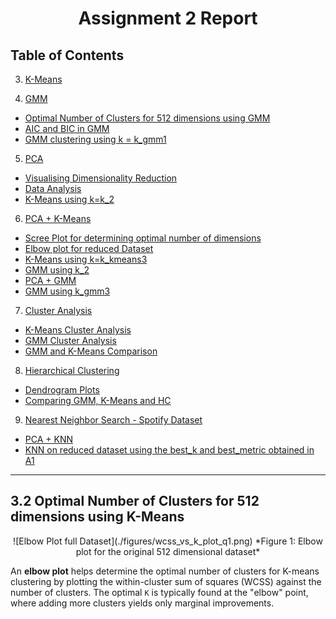 <center>

# **Assignment 2 Report**

</center>

## **Table of Contents**
3. [K-Means](#KMeans)
  
4. [GMM](#GMM)
  - [Optimal Number of Clusters for 512 dimensions using GMM](#GMM512)
  - [AIC and BIC in GMM](#AICBIC)
  - [GMM clustering using k = k_gmm1](#GMMKGMM1)
5. [PCA](#PCA)
  - [Visualising Dimensionality Reduction](#VisualisingReducedDataset)
  - [Data Analysis](#DataAnalysis)
  - [K-Means using k=k_2](#KMeansK2)
6. [PCA + K-Means](#PCAKMeans)
  - [Scree Plot for determining optimal number of dimensions](#ScreePlotFullDataset)
  - [Elbow plot for reduced Dataset](#ElbowPlotReducedDataset)
  - [K-Means using k=k_kmeans3](#KMeansKMeans3)
  - [GMM using k_2](#GMMK2)
  - [PCA + GMM](#PCAGMM)
  - [GMM using k_gmm3](#GMMGMM3)
7. [Cluster Analysis](#ClusterAnalysis)
  - [K-Means Cluster Analysis](#KMeansClusterAnalysis)
  - [GMM Cluster Analysis](#GMMClusterAnalysis)
  - [GMM and K-Means Comparison](#GMMKMeans)
8. [Hierarchical Clustering](#HC)
  - [Dendrogram Plots](#Dendrograms)
  - [Comparing GMM, K-Means and HC](#GMMKMeansHC)
9. [Nearest Neighbor Search - Spotify Dataset](#Spotify)
  - [PCA + KNN](#PCAKNN)
  - [KNN on reduced dataset using the best_k and best_metric obtained in A1](#Evaluation)

---

## **3.2 Optimal Number of Clusters for 512 dimensions using K-Means**
<center>
![Elbow Plot full Dataset](./figures/wcss_vs_k_plot_q1.png)
*Figure 1: Elbow plot for the original 512 dimensional dataset*
</center>

An **elbow plot** helps determine the optimal number of clusters for K-means clustering by plotting the within-cluster sum of squares (WCSS) against the number of clusters. The optimal `K` is typically found at the "elbow" point, where adding more clusters yields only marginal improvements.